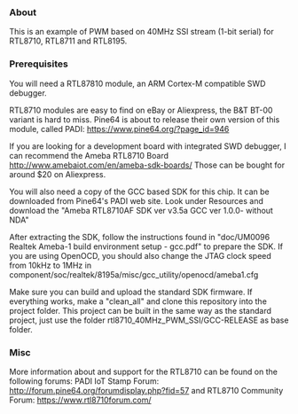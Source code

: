 ### About
This is an example of PWM based on 40MHz SSI stream (1-bit serial) for RTL8710, RTL8711 and RTL8195.


### Prerequisites
You will need a RTL87810 module, an ARM Cortex-M compatible SWD debugger.

RTL8710 modules are easy to find on eBay or Aliexpress, the B&T BT-00 variant
is hard to miss. Pine64 is about to release their own version of this module,
called PADI: https://www.pine64.org/?page_id=946

If you are looking for a development board with integrated SWD debugger, I can
recommend the Ameba RTL8710 Board http://www.amebaiot.com/en/ameba-sdk-boards/
Those can be bought for around $20 on Aliexpress.

You will also need a copy of the GCC based SDK for this chip. It can be
downloaded from Pine64's PADI web site. Look under Resources and download
the "Ameba RTL8710AF SDK ver v3.5a GCC ver 1.0.0- without NDA"

After extracting the SDK, follow the instructions found in
"doc/UM0096 Realtek Ameba-1 build environment setup - gcc.pdf" to prepare
the SDK. If you are using OpenOCD, you should also change the JTAG clock speed
from 10kHz to 1MHz in component/soc/realtek/8195a/misc/gcc_utility/openocd/ameba1.cfg

Make sure you can build and upload the standard SDK firmware. If everything
works, make a "clean_all" and clone this repository into the project folder.
This project can be built in the same way as the standard project, just use
the folder rtl8710_40MHz_PWM_SSI/GCC-RELEASE as base folder.


### Misc
More information about and support for the RTL8710 can be found on the following forums:
PADI IoT Stamp Forum: http://forum.pine64.org/forumdisplay.php?fid=57
and
RTL8710 Community Forum: https://www.rtl8710forum.com/
